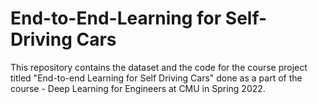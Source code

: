 # End-to-End-Learning for Self-Driving Cars
This repository contains the dataset and the code for the course project titled "End-to-end Learning for Self Driving Cars" done as a part of the course -  Deep Learning for Engineers at CMU in Spring 2022.
